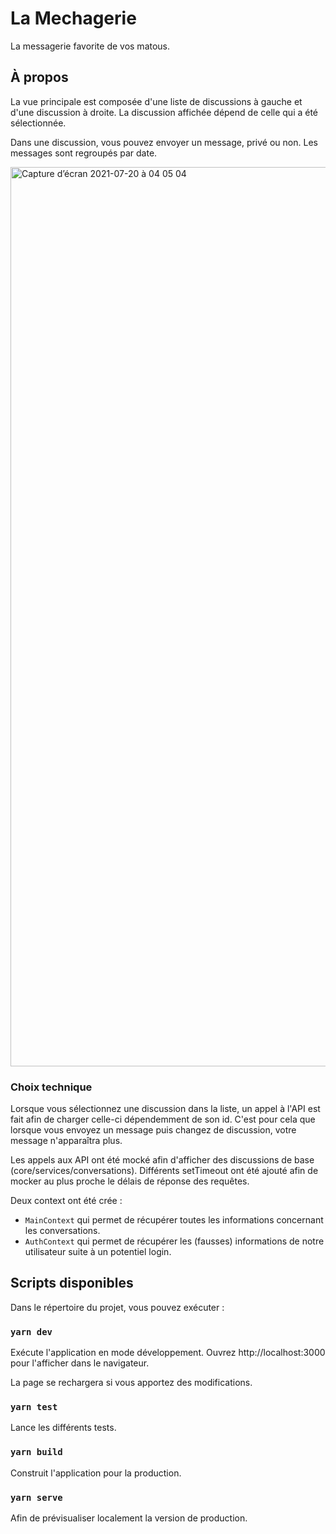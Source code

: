 # La Mechagerie

La messagerie favorite de vos matous.

## À propos

La vue principale est composée d'une liste de discussions à gauche et d'une discussion à droite. La discussion affichée dépend de celle qui a été sélectionnée.

Dans une discussion, vous pouvez envoyer un message, privé ou non. Les messages sont regroupés par date.

<img width="1439" alt="Capture d’écran 2021-07-20 à 04 05 04" src="https://user-images.githubusercontent.com/21146372/126290126-16a96806-8429-4cb9-8956-6b4783acf27a.png">

### Choix technique

Lorsque vous sélectionnez une discussion dans la liste, un appel à l'API est fait afin de charger celle-ci dépendemment de son id. C'est pour cela que lorsque vous envoyez un message puis changez de discussion, votre message n'apparaîtra plus.

Les appels aux API ont été mocké afin d'afficher des discussions de base (core/services/conversations). Différents setTimeout ont été ajouté afin de mocker au plus proche le délais de réponse des requêtes.

Deux context ont été crée :

- `MainContext` qui permet de récupérer toutes les informations concernant les conversations.
- `AuthContext` qui permet de récupérer les (fausses) informations de notre utilisateur suite à un potentiel login.

## Scripts disponibles

Dans le répertoire du projet, vous pouvez exécuter :

### `yarn dev`

Exécute l'application en mode développement.
Ouvrez http://localhost:3000 pour l'afficher dans le navigateur.

La page se rechargera si vous apportez des modifications.

### `yarn test`

Lance les différents tests.

### `yarn build`

Construit l'application pour la production.

### `yarn serve`

Afin de prévisualiser localement la version de production.
